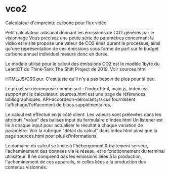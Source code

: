 # vco2
Calculateur d'empreinte carbone pour flux vidéo

Petit calculateur artisanal donnant les émissions de CO2 générés par le visionnage 
Vous précisez une petite série de paramètres concernant la vidéo et le site propose une valeur de CO2 émis durant le processus, ainsi qu'une représentation de ces émissions sous forme de part sur le budget carbone annuel individuel mesuré donc en durée.

Le modèle utilisé pour le calcul des émissions CO2 est le modèle 1byte du LeanICT du Think-Tank The Shift Project de 2019. Voir sources.html

HTML/JS/CSS pur. C'est juste qu'il n'y a pas besoin de plus pour si peu.

Le projet se décompose comme suit :
l'index.html, main.js, index.css supportent le calculateur.
sources.html est une page de références bibliographiques.
API-accordeon-deroulant.js/.css fournissent l'affichage/l'effacement de blocs supplémentaires.

Le calcul est effectué en js côté client. Les valeurs sont prélevées dans les attributs "value" des balises input du formulaire d'index.html
Un listener est lié à chaque input pour actualiser le résultat à chaque variation de paramètre.
Voir la rubrique "détail du calcul" dans index.html ainsi que la page sources.html pour plus d'informations.

Le domaine du calcul se limite à l'hébergement & traitement serveur, l'acheminement des données via le réseau, et le fonctionnement du terminal utilisateur.
Il ne comprend pas les émissions liées à la production, l'acheminement de ces appareils, ni celles liées à la production des contenus visionnés.